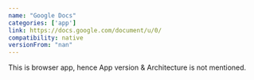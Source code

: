 ```yaml
---
name: "Google Docs"
categories: ['app']
link: https://docs.google.com/document/u/0/
compatibility: native
versionFrom: "nan"
---
```


This is browser app, hence App version & Architecture is not mentioned.